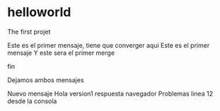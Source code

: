 # helloworld
The first projet

Este es el primer mensaje, tiene que converger aqui
Este es el primer mensaje Y este sera el primer merge 

fin

Dejamos ambos mensajes

Nuevo mensaje Hola version1 respuesta navegador
Problemas linea 12 desde la consola
